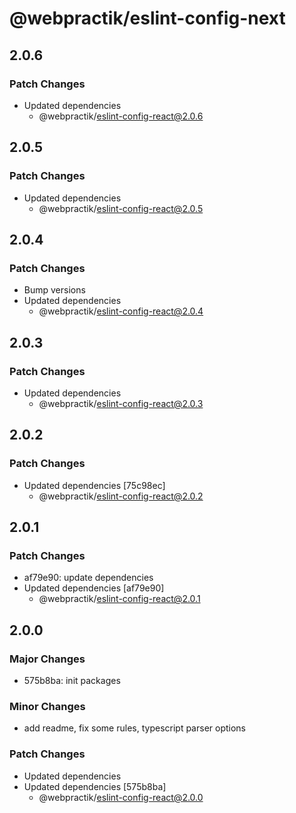 # @webpractik/eslint-config-next

## 2.0.6

### Patch Changes

- Updated dependencies
    - @webpractik/eslint-config-react@2.0.6

## 2.0.5

### Patch Changes

- Updated dependencies
    - @webpractik/eslint-config-react@2.0.5

## 2.0.4

### Patch Changes

- Bump versions
- Updated dependencies
    - @webpractik/eslint-config-react@2.0.4

## 2.0.3

### Patch Changes

- Updated dependencies
    - @webpractik/eslint-config-react@2.0.3

## 2.0.2

### Patch Changes

- Updated dependencies [75c98ec]
    - @webpractik/eslint-config-react@2.0.2

## 2.0.1

### Patch Changes

- af79e90: update dependencies
- Updated dependencies [af79e90]
    - @webpractik/eslint-config-react@2.0.1

## 2.0.0

### Major Changes

- 575b8ba: init packages

### Minor Changes

- add readme, fix some rules, typescript parser options

### Patch Changes

- Updated dependencies
- Updated dependencies [575b8ba]
    - @webpractik/eslint-config-react@2.0.0
